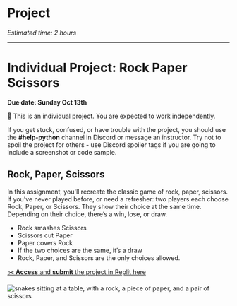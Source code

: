 # Project

_Estimated time: 2 hours_

---

# Individual Project: Rock Paper Scissors

**Due date: Sunday Oct 13th**

<aside>

📌 This is an individual project. You are expected to work independently.

If you get stuck, confused, or have trouble with the project, you should use the **#help-python** channel in Discord or message an instructor. Try not to spoil the project for others - use Discord spoiler tags if you are going to include a screenshot or code sample.

</aside>

## Rock, Paper, Scissors

In this assignment, you'll recreate the classic game of rock, paper, scissors. If you’ve never played before, or need a refresher: two players each choose Rock, Paper, or Scissors. They show their choice at the same time. Depending on their choice, there’s a win, lose, or draw.

- Rock smashes Scissors
- Scissors cut Paper
- Paper covers Rock
- If the two choices are the same, it’s a draw
- Rock, Paper, and Scissors are the only choices allowed.

<aside>

[✂️ **Access** and **submit** the project in Replit here](https://replit.com/team/tk7-future-proof-with-python/Project-Rock-Paper-Scissors)

</aside>

![snakes sitting at a table, with a rock, a piece of paper, and a pair of scissors](/images/snake_rock_paper_scissors.png)
